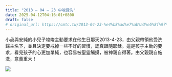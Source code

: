 ```yaml
---
title: "2013 – 04 – 23 中竣受洗"
date: 2025-04-12T04:16:01+0800
draft: false
# original_url: https://cmtc.tw/2013-04-23-%e4%b8%ad%e7%ab%a3%e5%8f%97%e6%b4%97
---
```




小咼與安純的小兒子竣竣主動要求在他生日那天2013-4-23，由父親帶領他受洗歸主名下，並且決定要戒掉一些不好的習慣，認真跟隨耶穌。這是孩子主動的要求，看見孩子的心更加單純，也容易被聖靈觸摸，被神親自得著。由父親親自施洗，意義重大！

![](/images/中竣受洗.jpg)
